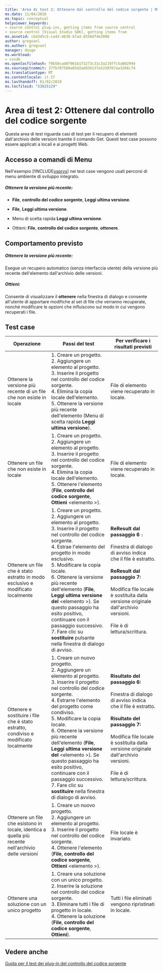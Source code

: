 ```yaml
---
title: 'Area di test 2: Ottenere dal controllo del codice sorgente | Microsoft Docs'
ms.date: 11/04/2016
ms.topic: conceptual
helpviewer_keywords:
- source control plug-ins, getting items from source control
- source control [Visual Studio SDK], getting items from
ms.assetid: cbd345c5-ca43-4630-b7a4-85564f4e2090
author: gregvanl
ms.author: gregvanl
manager: douge
ms.workload:
- vssdk
ms.openlocfilehash: f9b58cad8f961b1f3273c31c3a2197fc5a002994
ms.sourcegitcommit: 37fb7075b0a65d2add3b137a5230767aa3266c74
ms.translationtype: MT
ms.contentlocale: it-IT
ms.lasthandoff: 01/02/2019
ms.locfileid: "53825129"
---
```

# <a name="test-area-2-get-from-source-control"></a>Area di test 2: Ottenere dal controllo del codice sorgente
Questa area di test riguarda casi di test per il recupero di elementi dall'archivio delle versioni tramite il comando Get. Questi test case possono essere applicati a locali e ai progetti Web.  
  
## <a name="command-menu-access"></a>Accesso a comandi di Menu  
 Nell'esempio [!INCLUDE[vsprvs](../../code-quality/includes/vsprvs_md.md)] nei test case vengono usati percorsi di menu ambiente di sviluppo integrato.  
  
##### <a name="get-latest-version"></a>Ottenere la versione più recente:  
  
-   **File**, **controllo del codice sorgente**, **Leggi ultima versione**.  
  
-   **File**, **Leggi ultima versione**.  
  
-   Menu di scelta rapida **Leggi ultima versione**.  
  
-   Ottieni: **File**, **controllo del codice sorgente**, **ottenere**.  
  
## <a name="expected-behavior"></a>Comportamento previsto  
  
##### <a name="get-latest-version"></a>Ottenere la versione più recente:  
 Esegue un recupero automatico (senza interfaccia utente) della versione più recente dell'elemento dall'archivio delle versioni.  
  
##### <a name="get"></a>Ottieni:  
 Consente di visualizzare il **ottenere** nella finestra di dialogo e consente all'utente di apportare modifiche al set di file che verranno recuperate, nonché modificare le opzioni che influiscono sul modo in cui vengono recuperati i file.  
  
## <a name="test-cases"></a>Test case  
  
|Operazione|Passi del test|Per verificare i risultati previsti|  
|------------|----------------|--------------------------------|  
|Ottenere la versione più recente di un file che non esiste in locale|1.  Creare un progetto.<br />2.  Aggiungere un elemento al progetto.<br />3.  Inserire il progetto nel controllo del codice sorgente.<br />4.  Elimina la copia locale dell'elemento.<br />5.  Ottenere la versione più recente dell'elemento (Menu di scelta rapida **Leggi ultima versione**).|File di elemento viene recuperato in locale.|  
|Ottenere un file che non esiste in locale|1.  Creare un progetto.<br />2.  Aggiungere un elemento al progetto.<br />3.  Inserire il progetto nel controllo del codice sorgente.<br />4.  Elimina la copia locale dell'elemento.<br />5.  Ottenere l'elemento (**File**, **controllo del codice sorgente**, **Ottieni** \<elemento >).|File di elemento viene recuperato in locale.|  
|Ottenere un file che è stato estratto in modo esclusivo e modificato localmente|1.  Creare un progetto.<br />2.  Aggiungere un elemento al progetto.<br />3.  Inserire il progetto nel controllo del codice sorgente.<br />4.  Estrae l'elemento del progetto in modo esclusivo.<br />5.  Modificare la copia locale.<br />6.  Ottenere la versione più recente dell'elemento (**File**, **Leggi ultima versione del** \<elemento >). Se questo passaggio ha esito positivo, continuare con il passaggio successivo.<br />7.  Fare clic su **sostituire** pulsante nella finestra di dialogo di avviso.|**ReResult dal passaggio 6** `:`<br /><br /> Finestra di dialogo di avviso indica che il file è estratto.<br /><br /> **ReResult dal passaggio 7:**<br /><br /> Modifica file locale è sostituita dalla versione originale dall'archivio versioni.<br /><br /> File è di lettura/scrittura.|  
|Ottenere e sostituire i file che è stato estratto, condiviso e modificato localmente|1.  Creare un nuovo progetto.<br />2.  Aggiungere un elemento al progetto.<br />3.  Inserire il progetto nel controllo del codice sorgente.<br />4.  Estrarre l'elemento del progetto come condiviso.<br />5.  Modificare la copia locale.<br />6.  Ottenere la versione più recente dell'elemento (**File**, **Leggi ultima versione del** \<elemento >). Se questo passaggio ha esito positivo, continuare con il passaggio successivo.<br />7.  Fare clic su **sostituire** nella finestra di dialogo di avviso.|**Risultato del passaggio 6:**<br /><br /> Finestra di dialogo di avviso indica che il file è estratto.<br /><br /> **Risultato del passaggio 7:**<br /><br /> Modifica file locale è sostituita dalla versione originale dall'archivio versioni.<br /><br /> File è di lettura/scrittura.|  
|Ottenere un file che esistono in locale, identica a quella più recente nell'archivio delle versioni|1.  Creare un nuovo progetto.<br />2.  Aggiungere un elemento al progetto.<br />3.  Inserire il progetto nel controllo del codice sorgente.<br />4.  Ottenere l'elemento (**File**, **controllo del codice sorgente**, **Ottieni** \<elemento >).|File locale è invariato.|  
|Ottenere una soluzione con un unico progetto|1.  Creare una soluzione con un unico progetto.<br />2.  Inserire la soluzione nel controllo del codice sorgente.<br />3.  Eliminare tutti i file di progetto in locale.<br />4.  Ottenere la soluzione (**File**, **controllo del codice sorgente**, **Ottieni**).|Tutti i file eliminati vengono ripristinati in locale.|  
  
## <a name="see-also"></a>Vedere anche  
 [Guida per il test dei plug-in del controllo del codice sorgente](../../extensibility/internals/test-guide-for-source-control-plug-ins.md)